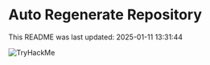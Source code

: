 # Auto Regenerate Repository

This README was last updated: 2025-01-11 13:31:44

 ![TryHackMe](https://tryhackme.com/badge/533634)